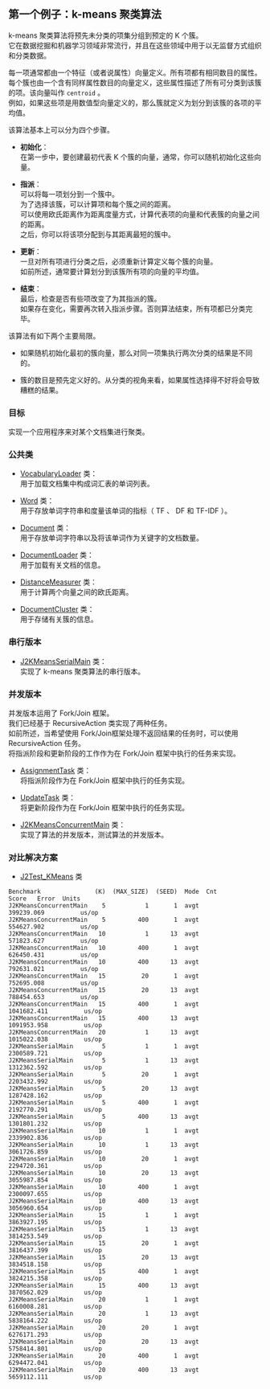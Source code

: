 ## 第一个例子：k-means 聚类算法
k-means 聚类算法将预先未分类的项集分组到预定的 K 个簇。  
它在数据挖掘和机器学习领域非常流行，并且在这些领域中用于以无监督方式组织和分类数据。 
 
每一项通常都由一个特征（或者说属性）向量定义。所有项都有相同数目的属性。  
每个簇也由一个含有同样属性数目的向量定义，这些属性描述了所有可分类到该簇的项。该向量叫作 `centroid` 。  
例如，如果这些项是用数值型向量定义的，那么簇就定义为划分到该簇的各项的平均值。

该算法基本上可以分为四个步骤。
-	**初始化**：  
在第一步中，要创建最初代表 K 个簇的向量，通常，你可以随机初始化这些向量。

-	**指派**：  
可以将每一项划分到一个簇中。  
为了选择该簇，可以计算项和每个簇之间的距离。  
可以使用欧氏距离作为距离度量方式，计算代表项的向量和代表簇的向量之间的距离。  
之后，你可以将该项分配到与其距离最短的簇中。
-	**更新**：  
一旦对所有项进行分类之后，必须重新计算定义每个簇的向量。  
如前所述，通常要计算划分到该簇所有项的向量的平均值。
-	**结束**：  
最后，检查是否有些项改变了为其指派的簇。  
如果存在变化，需要再次转入指派步骤。否则算法结束，所有项都已分类完毕。

该算法有如下两个主要局限。
-	如果随机初始化最初的簇向量，那么对同一项集执行两次分类的结果是不同的。

-	簇的数目是预先定义好的。从分类的视角来看，如果属性选择得不好将会导致糟糕的结果。

### 目标
实现一个应用程序来对某个文档集进行聚类。

### 公共类
-	[VocabularyLoader](common1/VocabularyLoader.java) 类：  
用于加载文档集中构成词汇表的单词列表。

-	[Word](common1/Word.java) 类：  
用于存放单词字符串和度量该单词的指标（ TF 、 DF 和 TF-IDF ）。
-	[Document](common1/Document.java) 类：  
用于存放单词字符串以及将该单词作为关键字的文档数量。
-	[DocumentLoader](common1/DocumentLoader.java) 类：  
用于加载有关文档的信息。  
-	[DistanceMeasurer](common1/DistanceMeasurer.java) 类：  
用于计算两个向量之间的欧氏距离。 
-	[DocumentCluster](common1/DocumentCluster.java) 类：  
用于存储有关簇的信息。

### 串行版本
-	[J2KMeansSerialMain](example1/J2KMeansSerialMain.java) 类：  
实现了 k-means 聚类算法的串行版本。

### 并发版本
并发版本运用了 Fork/Join 框架。  
我们已经基于 RecursiveAction 类实现了两种任务。  
如前所述，当希望使用 Fork/Join框架处理不返回结果的任务时，可以使用 RecursiveAction 任务。  
将指派阶段和更新阶段的工作作为在 Fork/Join 框架中执行的任务来实现。

-	[AssignmentTask](example1/AssignmentTask.java) 类：  
将指派阶段作为在 Fork/Join 框架中执行的任务实现。 

-	[UpdateTask](example1/UpdateTask.java) 类：  
将更新阶段作为在 Fork/Join 框架中执行的任务实现。
-	[J2KMeansConcurrentMain](example1/J2KMeansConcurrentMain.java) 类：  
实现了算法的并发版本，测试算法的并发版本。

### 对比解决方案
-	[J2Test_KMeans](example1/J2Test_KMeans.java) 类  

```
Benchmark               (K)  (MAX_SIZE)  (SEED)  Mode  Cnt        Score   Error  Units
J2KMeansConcurrentMain    5           1       1  avgt        399239.069          us/op
J2KMeansConcurrentMain    5         400       1  avgt        554627.902          us/op
J2KMeansConcurrentMain   10           1      13  avgt        571823.627          us/op
J2KMeansConcurrentMain   10         400       1  avgt        626450.431          us/op
J2KMeansConcurrentMain   10         400      13  avgt        792631.021          us/op
J2KMeansConcurrentMain   15          20       1  avgt        752695.008          us/op
J2KMeansConcurrentMain   15          20      13  avgt        788454.653          us/op
J2KMeansConcurrentMain   15         400       1  avgt       1041682.411          us/op
J2KMeansConcurrentMain   15         400      13  avgt       1091953.958          us/op
J2KMeansConcurrentMain   20           1      13  avgt       1015022.038          us/op
J2KMeansSerialMain        5           1       1  avgt       2300589.721          us/op
J2KMeansSerialMain        5           1      13  avgt       1312362.592          us/op
J2KMeansSerialMain        5          20       1  avgt       2203432.992          us/op
J2KMeansSerialMain        5          20      13  avgt       1287428.162          us/op
J2KMeansSerialMain        5         400       1  avgt       2192770.291          us/op
J2KMeansSerialMain        5         400      13  avgt       1301801.232          us/op
J2KMeansSerialMain       10           1       1  avgt       2339902.836          us/op
J2KMeansSerialMain       10           1      13  avgt       3061726.859          us/op
J2KMeansSerialMain       10          20       1  avgt       2294720.361          us/op
J2KMeansSerialMain       10          20      13  avgt       3055987.854          us/op
J2KMeansSerialMain       10         400       1  avgt       2300097.655          us/op
J2KMeansSerialMain       10         400      13  avgt       3056960.654          us/op
J2KMeansSerialMain       15           1       1  avgt       3863927.195          us/op
J2KMeansSerialMain       15           1      13  avgt       3814253.549          us/op
J2KMeansSerialMain       15          20       1  avgt       3816437.399          us/op
J2KMeansSerialMain       15          20      13  avgt       3834518.158          us/op
J2KMeansSerialMain       15         400       1  avgt       3824215.358          us/op
J2KMeansSerialMain       15         400      13  avgt       3870562.029          us/op
J2KMeansSerialMain       20           1       1  avgt       6160008.281          us/op
J2KMeansSerialMain       20           1      13  avgt       5838164.222          us/op
J2KMeansSerialMain       20          20       1  avgt       6276171.293          us/op
J2KMeansSerialMain       20          20      13  avgt       5758414.801          us/op
J2KMeansSerialMain       20         400       1  avgt       6294472.041          us/op
J2KMeansSerialMain       20         400      13  avgt       5659112.111          us/op
```


